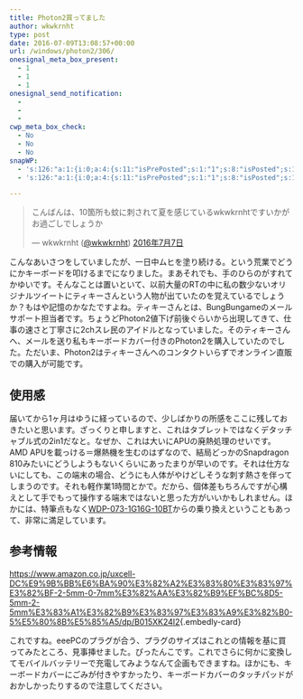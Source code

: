 ```yaml
---
title: Photon2買ってました
author: wkwkrnht
type: post
date: 2016-07-09T13:08:57+00:00
url: /windows/photon2/306/
onesignal_meta_box_present:
  - 1
  - 1
  - 1
onesignal_send_notification:
  - 
  - 
  - 
cwp_meta_box_check:
  - No
  - No
  - No
snapWP:
  - 's:126:"a:1:{i:0;a:4:{s:11:"isPrePosted";s:1:"1";s:8:"isPosted";s:1:"1";s:4:"pgID";s:3:"655";s:5:"pDate";s:19:"2016-11-03 10:05:43";}}";'
  - 's:126:"a:1:{i:0;a:4:{s:11:"isPrePosted";s:1:"1";s:8:"isPosted";s:1:"1";s:4:"pgID";s:3:"655";s:5:"pDate";s:19:"2016-11-03 10:05:43";}}";'

---
```

<blockquote class="twitter-tweet" data-lang="ja">
  <p lang="ja" dir="ltr">
    こんばんは、10箇所も蚊に刺されて夏を感じているwkwkrnhtですいかがお過ごしでしょうか
  </p>
  
  <p>
    &mdash; wkwkrnht (<a href="http://twitter.com/wkwkrnht" target="_blank" rel="noopener nofollow">@wkwkrnht</a>) <a href="https://twitter.com/wkwkrnht/status/751064543384657922">2016年7月7日</a>
  </p>
</blockquote>


  
こんなあいさつをしていましたが、一日中ムヒを塗り続ける。という荒業でどうにかキーボードを叩けるまでになりました。まあそれでも、手のひらのがすれてかゆいです。そんなことは置いといて、以前大量のRTの中に私の数少ないオリジナルツイートにティキーさんという人物が出ていたのを覚えているでしょうか？もはや記憶のかなたですよね。ティキーさんとは、BungBungameのメールサポート担当者です。ちょうどPhoton2値下げ前後ぐらいから出現してきて、仕事の速さと丁寧さに2chスレ民のアイドルとなっていました。そのティキーさんへ、メールを送り私もキーボードカバー付きのPhoton2を購入していたのでした。ただいま、Photon2はティキーさんへのコンタクトいらずでオンライン直販での購入が可能です。

## 使用感

届いてから1ヶ月はゆうに経っているので、少しばかりの所感をここに残しておきたいと思います。ざっくりと申しますと、これはタブレットではなくデタッチャブル式の2in1だなと。なぜか、これは大いにAPUの廃熱処理のせいです。AMD APUを載っける＝爆熱機を生むのはずなので、結局どっかのSnapdragon 810みたいにどうしようもないくらいにあったまりが早いのです。それは仕方ないにしても、この端末の場合、どうにも人体がやけどしそうな刺す熱さを伴ってしまうのです。それも軽作業1時間とかで。だから、個体差もちろんですが心構えとして手でもって操作する端末ではないと思った方がいいかもしれません。ほかには、特筆点もなく<a href="http://wkwkrnht.gegahost.net/windows/tablet/wdp-073-1g16g-10bt/145" target="_blank" rel="noopener">WDP-073-1G16G-10BT</a>からの乗り換えということもあって、非常に満足しています。

## 参考情報

<https://www.amazon.co.jp/uxcell-DC%E9%9B%BB%E6%BA%90%E3%82%A2%E3%83%80%E3%83%97%E3%82%BF-2-5mm-0-7mm%E3%82%AA%E3%82%B9%EF%BC%8D5-5mm-2-5mm%E3%83%A1%E3%82%B9%E3%83%97%E3%83%A9%E3%82%B0-5%E5%80%8B%E5%85%A5/dp/B015XK24I2>{.embedly-card}
  
これですね。eeePCのプラグが合う、プラグのサイズはこれとの情報を基に買ってみたところ、見事挿せました。ぴったんこです。これでさらに何かに変換してモバイルバッテリーで充電してみようなんて企画もできますね。ほかにも、キーボードカバーにごみが付きやすかったり、キーボードカバーのタッチパッドがおかしかったりするので注意してください。